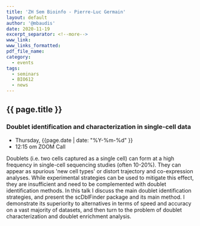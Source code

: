 ```yaml
---
title: 'ZH Sem Bioinfo - Pierre-Luc Germain'
layout: default
author: '@mbaudis'
date: 2020-11-19
excerpt_separator: <!--more-->
www_link:
www_links_formatted:
pdf_file_name:
category:
  - events
tags:
  - seminars
  - BIO612
  - news
---
```


## {{ page.title }}

### Doublet identification and characterization in single-cell data

* Thursday, {{page.date | date: "%Y-%m-%d" }}
* 12:15 om  ZOOM Call

<!--more-->

Doublets (i.e. two cells captured as a single cell) can form at a high frequency in single-cell sequencing studies (often 10-20%). They can appear as spurious 'new cell types' or distort trajectory and co-expression analyses. While experimental strategies can be used to mitigate this effect, they are insufficient and need to be complemented with doublet identification methods.
In this talk I discuss the main doublet identification strategies, and present the scDblFinder package and its main method. I demonstrate its superiority to alternatives in terms of speed and accuracy on a vast majority of datasets, and then turn to the problem of doublet characterization and doublet enrichment analysis.
